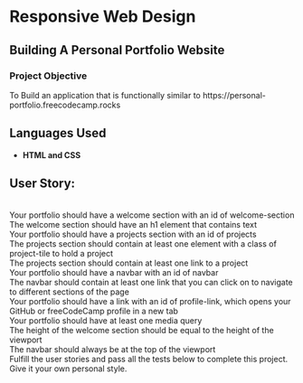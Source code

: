 <h1>Responsive Web Design</h1>
<h2>Building A Personal Portfolio Website</h2>

<h3>Project Objective</h3>
To Build an application that is functionally similar to https://personal-portfolio.freecodecamp.rocks
<br />


<h2>Languages Used</h2>

- <b>HTML and CSS</b> 
  
<h2>User Story:</h2> <br>
Your portfolio should have a welcome section with an id of welcome-section <br>
The welcome section should have an h1 element that contains text <br>
Your portfolio should have a projects section with an id of projects <br>
The projects section should contain at least one element with a class of project-tile to hold a project<br>
The projects section should contain at least one link to a project <br>
Your portfolio should have a navbar with an id of navbar <br>
The navbar should contain at least one link that you can click on to navigate to different sections of the page <br>
Your portfolio should have a link with an id of profile-link, which opens your GitHub or freeCodeCamp profile in a new tab <br>
Your portfolio should have at least one media query <br>
The height of the welcome section should be equal to the height of the viewport <br>
The navbar should always be at the top of the viewport <br>
Fulfill the user stories and pass all the tests below to complete this project. Give it your own personal style. 
